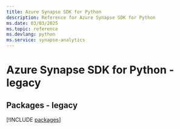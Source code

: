```yaml
---
title: Azure Synapse SDK for Python
description: Reference for Azure Synapse SDK for Python
ms.date: 03/03/2025
ms.topic: reference
ms.devlang: python
ms.service: synapse-analytics
---
```

# Azure Synapse SDK for Python - legacy
## Packages - legacy
[!INCLUDE [packages](synapse-index.md)]